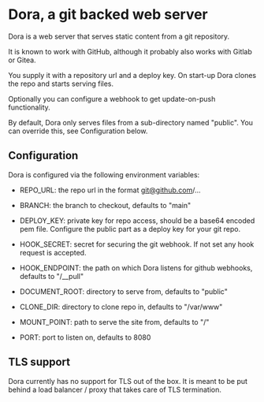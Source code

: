 # Dora, a git backed web server

Dora is a web server that serves static content from a
git repository. 

It is known to work with GitHub, although it probably also works with Gitlab or Gitea.

You supply it with a repository url and a deploy key. On
start-up Dora clones the repo and starts serving files.

Optionally you can configure a webhook to get update-on-push functionality.

By default, Dora only serves files from a sub-directory named
"public". You can override this, see Configuration below.

## Configuration

Dora is configured via the following environment variables:

 - REPO_URL: the repo url in the format git@github.com/...

 - BRANCH: the branch to checkout, defaults to "main"

 - DEPLOY_KEY: private key for repo access, should be a base64 encoded pem file. Configure the public part as
   a deploy key for your git repo.

 - HOOK_SECRET: secret for securing the git webhook. If not set any hook request is accepted.

 - HOOK_ENDPOINT: the path on which Dora listens for github webhooks, defaults to "/__pull"
  
 - DOCUMENT_ROOT: directory to serve from, defaults to "public"

 - CLONE_DIR: directory to clone repo in, defaults to "/var/www"

 - MOUNT_POINT: path to serve the site from, defaults to "/"

 - PORT: port to listen on, defaults to 8080

## TLS support

Dora currently has no support for TLS out of the box. It is meant to be put behind a load balancer / proxy that 
takes care of TLS termination.
